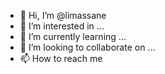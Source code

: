 - 👋 Hi, I’m @limassane
- 👀 I’m interested in ...
- 🌱 I’m currently learning ...
- 💞️ I’m looking to collaborate on ...
- 📫 How to reach me    
 
<!---
limassane/limassane is a ✨ special ✨ repository because its `README.md` (this file) appears on your GitHub profile.
You can click the Preview link to take a look at your changes.
--->

